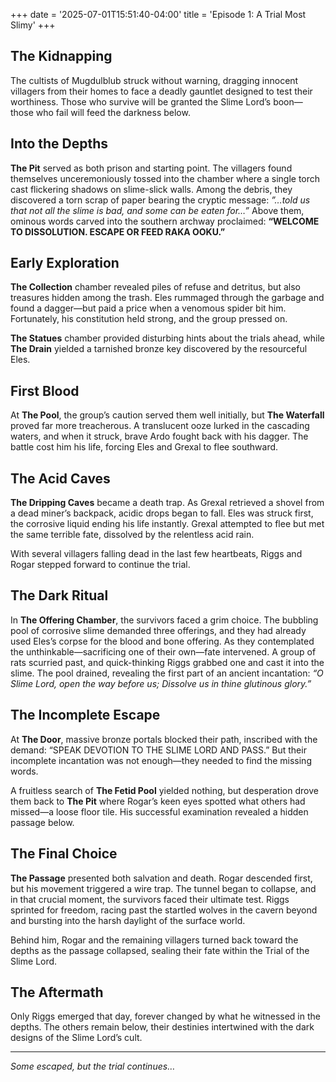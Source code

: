 +++
date = '2025-07-01T15:51:40-04:00'
title = 'Episode 1: A Trial Most Slimy'
+++

## The Kidnapping

The cultists of Mugdulblub struck without warning, dragging innocent villagers from their homes to face a deadly gauntlet designed to test their worthiness. Those who survive will be granted the Slime Lord’s boon—those who fail will feed the darkness below.

## Into the Depths

**The Pit** served as both prison and starting point. The villagers found themselves unceremoniously tossed into the chamber where a single torch cast flickering shadows on slime-slick walls. Among the debris, they discovered a torn scrap of paper bearing the cryptic message: *”…told us that not all the slime is bad, and some can be eaten for…”* Above them, ominous words carved into the southern archway proclaimed: **“WELCOME TO DISSOLUTION. ESCAPE OR FEED RAKA OOKU.”**

## Early Exploration

**The Collection** chamber revealed piles of refuse and detritus, but also treasures hidden among the trash. Eles rummaged through the garbage and found a dagger—but paid a price when a venomous spider bit him. Fortunately, his constitution held strong, and the group pressed on.

**The Statues** chamber provided disturbing hints about the trials ahead, while **The Drain** yielded a tarnished bronze key discovered by the resourceful Eles.

## First Blood

At **The Pool**, the group’s caution served them well initially, but **The Waterfall** proved far more treacherous. A translucent ooze lurked in the cascading waters, and when it struck, brave Ardo fought back with his dagger. The battle cost him his life, forcing Eles and Grexal to flee southward.

## The Acid Caves

**The Dripping Caves** became a death trap. As Grexal retrieved a shovel from a dead miner’s backpack, acidic drops began to fall. Eles was struck first, the corrosive liquid ending his life instantly. Grexal attempted to flee but met the same terrible fate, dissolved by the relentless acid rain.

With several villagers falling dead in the last few heartbeats, Riggs and Rogar stepped forward to continue the trial.

## The Dark Ritual

In **The Offering Chamber**, the survivors faced a grim choice. The bubbling pool of corrosive slime demanded three offerings, and they had already used Eles’s corpse for the blood and bone offering. As they contemplated the unthinkable—sacrificing one of their own—fate intervened. A group of rats scurried past, and quick-thinking Riggs grabbed one and cast it into the slime. The pool drained, revealing the first part of an ancient incantation: *“O Slime Lord, open the way before us; Dissolve us in thine glutinous glory.”*

## The Incomplete Escape

At **The Door**, massive bronze portals blocked their path, inscribed with the demand: “SPEAK DEVOTION TO THE SLIME LORD AND PASS.” But their incomplete incantation was not enough—they needed to find the missing words.

A fruitless search of **The Fetid Pool** yielded nothing, but desperation drove them back to **The Pit** where Rogar’s keen eyes spotted what others had missed—a loose floor tile. His successful examination revealed a hidden passage below.

## The Final Choice

**The Passage** presented both salvation and death. Rogar descended first, but his movement triggered a wire trap. The tunnel began to collapse, and in that crucial moment, the survivors faced their ultimate test. Riggs sprinted for freedom, racing past the startled wolves in the cavern beyond and bursting into the harsh daylight of the surface world.

Behind him, Rogar and the remaining villagers turned back toward the depths as the passage collapsed, sealing their fate within the Trial of the Slime Lord.

## The Aftermath

Only Riggs emerged that day, forever changed by what he witnessed in the depths. The others remain below, their destinies intertwined with the dark designs of the Slime Lord’s cult.

-----

*Some escaped, but the trial continues…*